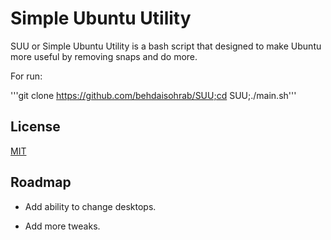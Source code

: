 
# Simple Ubuntu Utility

SUU or Simple Ubuntu Utility is a bash script that designed to make Ubuntu more useful by removing snaps and do more.

For run:

'''git clone https://github.com/behdaisohrab/SUU;cd SUU;./main.sh'''


## License

[MIT](https://choosealicense.com/licenses/mit/)


## Roadmap

- Add ability to change desktops.

- Add more tweaks.

